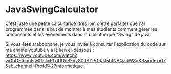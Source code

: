# JavaSwingCalculator

C'est juste une petite calcultarice (très loin d'être parfaite) que j'ai programmée dans le but de montrer à mes étudiants comment gérer les composants
et les événements dans la bibliothèque "Swing" de java.

Si vous êtes arabophone, je vous invite à consulter l'explication du code sur ma chaîne youtube via le lien ci-dessous :
https://www.youtube.com/watch?v=fbOEfonnEjw&list=PLdDUoBFdyS0tISYPGRJJsbfNBQZdW8gKS&index=17&ab_channel=Profd%27informatique
